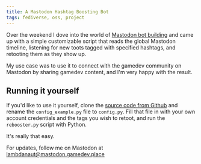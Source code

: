 ```yaml
---
title: A Mastodon Hashtag Boosting Bot
tags: fediverse, oss, project
---
```


Over the weekend I dove into the world of [Mastodon bot building](https://mastodonpy.readthedocs.io/en/stable/) and came up with a simple customizable script that reads the global Mastodon timeline, listening for new toots tagged with specified hashtags, and retooting them as they show up.

My use case was to use it to connect with the gamedev community on Mastodon by sharing gamedev content, and I'm very happy with the result.

Running it yourself
-------------------

If you'd like to use it yourself, clone the [source code from Github](https://github.com/Lambdanaut/Rebooster/) and rename the `config_example.py` file to `config.py`. Fill that file in with your own account credentials and the tags you wish to retoot, and run the `rebooster.py` script with Python.

It's really that easy.



For updates, follow me on Mastodon at [lambdanaut@mastodon.gamedev.place](https://mastodon.gamedev.place/)
